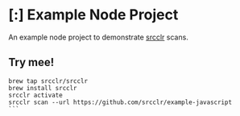 # [:] Example Node Project

An example node project to demonstrate [srcclr](https://www.srcclr.com) scans.

## Try mee!

```````
brew tap srcclr/srcclr
brew install srcclr
srcclr activate
srcclr scan --url https://github.com/srcclr/example-javascript
```

